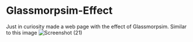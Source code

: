 # Glassmorpsim-Effect
Just in curiosity made a web page with the effect of Glassmorpsim.
Similar to this image
![Screenshot (21)](https://user-images.githubusercontent.com/121520688/213690451-d4ae9496-bced-492b-ad32-3abd05f605a2.png)

